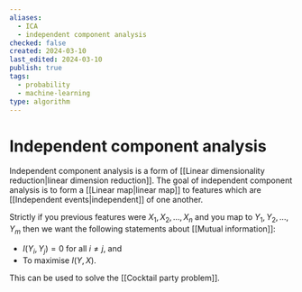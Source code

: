 ```yaml
---
aliases:
  - ICA
  - independent component analysis
checked: false
created: 2024-03-10
last_edited: 2024-03-10
publish: true
tags:
  - probability
  - machine-learning
type: algorithm
---
```

# Independent component analysis

Independent component analysis is a form of [[Linear dimensionality reduction|linear dimension reduction]]. The goal of independent component analysis is to form a [[Linear map|linear map]] to features which are [[Independent events|independent]] of one another.

Strictly if you previous features were $X_1, X_2, \ldots, X_n$ and you map to $Y_1, Y_2, \ldots, Y_m$ then we want the following statements about [[Mutual information]]:
- $I(Y_i, Y_j) = 0$ for all $i \not = j$, and
- To maximise $I(Y,X)$.

This can be used to solve the [[Cocktail party problem]].
